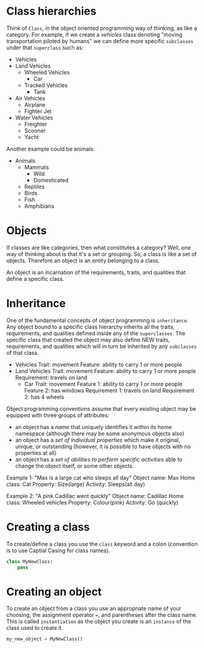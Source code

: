# Class hierarchies
Think of `Class`, in the object oriented programming way of thinking, as like a category. For example, if we create a _vehicles_ class denoting "moving transportation piloted by humans" we can define more specific `subclasses` under that `superclass` such as:
 - Vehicles
  - Land Vehicles
    - Wheeled Vehicles
      - Car
    - Tracked Vehicles
      - Tank
  - Air Vehicles
    - Airplane
    - Fighter Jet
  - Water Vehicles
    - Freighter
    - Scooner
    - Yacht

Another example could be animals:
 - Animals
   - Mammals
     - Wild
     - Domesticated
   - Reptiles
   - Birds
   - Fish
   - Amphibians

# Objects
If classes are like categories, then what constitutes a category? Well, one way of thinking about is that it's a set or grouping. So, a class is like a set of objects. Therefore an object is an entity belonging to a class.

An object is an incarnation of the requirements, traits, and qualities that define a specific class.

# Inheritance
One of the fundamental concepts of object programming is `inheritance`. Any object bound to a specific class hierarchy inherits all the traits, requirements, and qualities defined inside any of the `superclasses`. The specific class that created the object may also define NEW traits, requirements, and qualities which will in turn be inherited by any `subclasses` of that class.

- Vehicles
        Trait: movement
        Feature: ability to carry 1 or more people
 - Land Vehicles
         Trait: movement
         Feature: ability to carry 1 or more people
         Requirement: travels on land
   - Car
          Trait: movement
          Feature 1: ability to carry 1 or more people
          Feature 2: has windows
          Requirement 1: travels on land
          Requirement 2: has 4 wheels

Object programming conventions assume that every existing object may be equipped with three groups of attributes:
- an object has a *name* that uniquely identifies it within its home namespace (although there may be some anonymous objects also)
- an object has a *set of individual properties* which make it original, unique, or outstanding (however, it is possible to have objects with no properties at all)
- an object has a *set of abilities to perform specific activities* able to change the object itself, or some other objects.

Example 1: "Max is a large cat who sleeps all day"
    Object name: Max
    Home class: Cat
    Property: Size(large)
    Activity: Sleeps(all day)
    
Example 2: "A pink Cadillac went quickly"
    Object name: Cadillac
    Home class: Wheeled vehicles
    Property: Colour(pink)
    Activity: Go (quickly)

# Creating a class
To create/define a class you use the `class` keyword and a colon (convention is to use Captial Casing for class names).


```python
class MyNewClass:
    pass
```

# Creating an object
To create an object from a class you use an appropriate name of your choosing, the assignment operator `=`, and parentheses after the class name. This is called `instantiation` as the object you create is an `instance` of the class used to create it.


```python
my_new_object = MyNewClass()
```


```python

```
